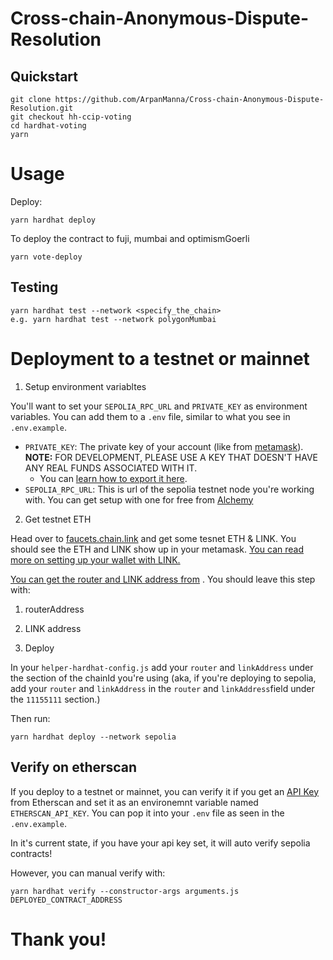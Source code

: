 # Cross-chain-Anonymous-Dispute-Resolution

## Quickstart

```
git clone https://github.com/ArpanManna/Cross-chain-Anonymous-Dispute-Resolution.git
git checkout hh-ccip-voting
cd hardhat-voting
yarn
```

# Usage

Deploy:

```
yarn hardhat deploy
```

To deploy the contract to fuji, mumbai and optimismGoerli

```
yarn vote-deploy
```

## Testing

```
yarn hardhat test --network <specify_the_chain>
e.g. yarn hardhat test --network polygonMumbai
```

# Deployment to a testnet or mainnet

1. Setup environment variabltes

You'll want to set your `SEPOLIA_RPC_URL` and `PRIVATE_KEY` as environment variables. You can add them to a `.env` file, similar to what you see in `.env.example`.

- `PRIVATE_KEY`: The private key of your account (like from [metamask](https://metamask.io/)). **NOTE:** FOR DEVELOPMENT, PLEASE USE A KEY THAT DOESN'T HAVE ANY REAL FUNDS ASSOCIATED WITH IT.
  - You can [learn how to export it here](https://metamask.zendesk.com/hc/en-us/articles/360015289632-How-to-Export-an-Account-Private-Key).
- `SEPOLIA_RPC_URL`: This is url of the sepolia testnet node you're working with. You can get setup with one for free from [Alchemy](https://alchemy.com/?a=673c802981)

2. Get testnet ETH

Head over to [faucets.chain.link](https://faucets.chain.link/) and get some tesnet ETH & LINK. You should see the ETH and LINK show up in your metamask. [You can read more on setting up your wallet with LINK.](https://docs.chain.link/docs/deploy-your-first-contract/#install-and-fund-your-metamask-wallet)

[You can get the router and LINK address from](https://docs.chain.link/ccip/supported-networks/v1_2_0/testnet) . You should leave this step with:

1. routerAddress
2. LINK address

3. Deploy

In your `helper-hardhat-config.js` add your `router` and `linkAddress` under the section of the chainId you're using (aka, if you're deploying to sepolia, add your `router` and `linkAddress` in the `router` and `linkAddress`field under the `11155111` section.)

Then run:

```
yarn hardhat deploy --network sepolia
```

## Verify on etherscan

If you deploy to a testnet or mainnet, you can verify it if you get an [API Key](https://etherscan.io/myapikey) from Etherscan and set it as an environemnt variable named `ETHERSCAN_API_KEY`. You can pop it into your `.env` file as seen in the `.env.example`.

In it's current state, if you have your api key set, it will auto verify sepolia contracts!

However, you can manual verify with:

```
yarn hardhat verify --constructor-args arguments.js DEPLOYED_CONTRACT_ADDRESS
```

# Thank you!
